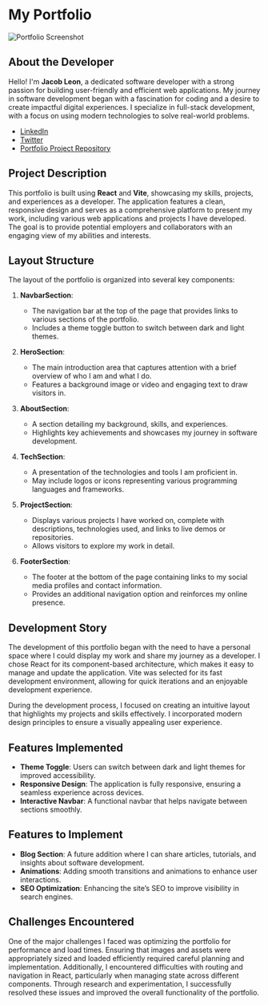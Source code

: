 # My Portfolio

![Portfolio Screenshot](path/to/your/screenshot.png)

## About the Developer

Hello! I'm **Jacob Leon**, a dedicated software developer with a strong passion for building user-friendly and efficient web applications. My journey in software development began with a fascination for coding and a desire to create impactful digital experiences. I specialize in full-stack development, with a focus on using modern technologies to solve real-world problems.

- [LinkedIn](https://www.linkedin.com/in/your-profile)
- [Twitter](https://twitter.com/your-handle)
- [Portfolio Project Repository](https://github.com/your-repository)

## Project Description

This portfolio is built using **React** and **Vite**, showcasing my skills, projects, and experiences as a developer. The application features a clean, responsive design and serves as a comprehensive platform to present my work, including various web applications and projects I have developed. The goal is to provide potential employers and collaborators with an engaging view of my abilities and interests.

## Layout Structure

The layout of the portfolio is organized into several key components:

1. **NavbarSection**:

   - The navigation bar at the top of the page that provides links to various sections of the portfolio.
   - Includes a theme toggle button to switch between dark and light themes.

2. **HeroSection**:

   - The main introduction area that captures attention with a brief overview of who I am and what I do.
   - Features a background image or video and engaging text to draw visitors in.

3. **AboutSection**:

   - A section detailing my background, skills, and experiences.
   - Highlights key achievements and showcases my journey in software development.

4. **TechSection**:

   - A presentation of the technologies and tools I am proficient in.
   - May include logos or icons representing various programming languages and frameworks.

5. **ProjectSection**:

   - Displays various projects I have worked on, complete with descriptions, technologies used, and links to live demos or repositories.
   - Allows visitors to explore my work in detail.

6. **FooterSection**:
   - The footer at the bottom of the page containing links to my social media profiles and contact information.
   - Provides an additional navigation option and reinforces my online presence.

## Development Story

The development of this portfolio began with the need to have a personal space where I could display my work and share my journey as a developer. I chose React for its component-based architecture, which makes it easy to manage and update the application. Vite was selected for its fast development environment, allowing for quick iterations and an enjoyable development experience.

During the development process, I focused on creating an intuitive layout that highlights my projects and skills effectively. I incorporated modern design principles to ensure a visually appealing user experience.

## Features Implemented

- **Theme Toggle**: Users can switch between dark and light themes for improved accessibility.
- **Responsive Design**: The application is fully responsive, ensuring a seamless experience across devices.
- **Interactive Navbar**: A functional navbar that helps navigate between sections smoothly.

## Features to Implement

- **Blog Section**: A future addition where I can share articles, tutorials, and insights about software development.
- **Animations**: Adding smooth transitions and animations to enhance user interactions.
- **SEO Optimization**: Enhancing the site’s SEO to improve visibility in search engines.

## Challenges Encountered

One of the major challenges I faced was optimizing the portfolio for performance and load times. Ensuring that images and assets were appropriately sized and loaded efficiently required careful planning and implementation. Additionally, I encountered difficulties with routing and navigation in React, particularly when managing state across different components. Through research and experimentation, I successfully resolved these issues and improved the overall functionality of the portfolio.

